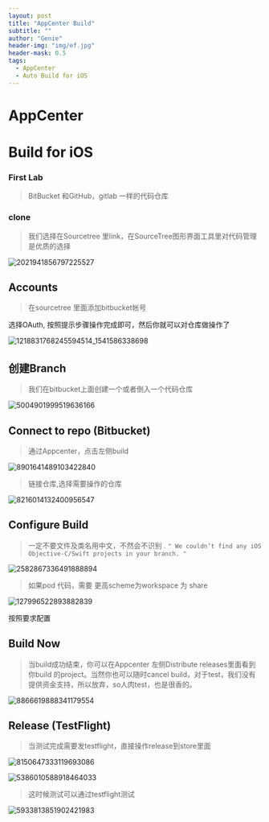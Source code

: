 ```yaml
---
layout: post
title: "AppCenter Build"
subtitle: ""
author: "Genie"
header-img: "img/ef.jpg"
header-mask: 0.5
tags:
  - AppCenter
  - Auto Build for iOS
---
```


# AppCenter
# Build for iOS
### First Lab
> BitBucket 和GitHub，gitlab 一样的代码仓库
 
### clone
> 我们选择在Sourcetree 里link，在SourceTree图形界面工具里对代码管理是优质的选择

![2021941856797225527](/img/AppCenter/Build/2021941856797225527.png)

## Accounts
> 在sourcetree 里面添加bitbucket帐号

选择OAuth, 按照提示步骤操作完成即可，然后你就可以对仓库做操作了

![1218831768245594514_1541586338698](/img/AppCenter/Build/1218831768245594514.png)

## 创建Branch
> 我们在bitbucket上面创建一个或者倒入一个代码仓库

![5004901999519636166](/img/AppCenter/Build/5004901999519636166.png)

## Connect to repo (Bitbucket)
> 通过Appcenter，点击左侧build

![8901641489103422840](/img/AppCenter/Build/8901641489103422840.png)

> 链接仓库,选择需要操作的仓库

![8216014132400956547](/img/AppCenter/Build/8216014132400956547.png)

## Configure Build
> 一定不要文件及类名用中文，不然会不识别 .
``` " We couldn’t find any iOS Objective-C/Swift projects in your branch. " ```

![2582867336491888894](/img/AppCenter/Build/2582867336491888894.png)

> 如果pod 代码，需要 更高scheme为workspace 为 share

![127996522893882839](/img/AppCenter/Build/127996522893882839.png)

按照要求配置

## Build Now
> 当build成功结束，你可以在Appcenter 左侧Distribute releases里面看到你build 的project。当然你也可以随时cancel build，对于test，我们没有提供资金支持，所以放弃，so人肉test，也是很香的。

![8866619888341179554](/img/AppCenter/Build/8866619888341179554.png)

## Release (TestFlight)
> 当测试完成需要发testflight，直接操作release到store里面

![8150647333119693086](/img/AppCenter/Build/8150647333119693086.png)

![5386010588918464033](/img/AppCenter/Build/5386010588918464033.png)

> 这时候测试可以通过testflight测试

![5933813851902421983](/img/AppCenter/Build/5933813851902421983.png)
